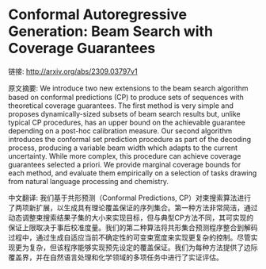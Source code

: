 # Conformal Autoregressive Generation: Beam Search with Coverage Guarantees

链接: http://arxiv.org/abs/2309.03797v1

原文摘要:
We introduce two new extensions to the beam search algorithm based on
conformal predictions (CP) to produce sets of sequences with theoretical
coverage guarantees. The first method is very simple and proposes
dynamically-sized subsets of beam search results but, unlike typical CP
procedures, has an upper bound on the achievable guarantee depending on a
post-hoc calibration measure. Our second algorithm introduces the conformal set
prediction procedure as part of the decoding process, producing a variable beam
width which adapts to the current uncertainty. While more complex, this
procedure can achieve coverage guarantees selected a priori. We provide
marginal coverage bounds for each method, and evaluate them empirically on a
selection of tasks drawing from natural language processing and chemistry.

中文翻译:
我们基于共形预测（Conformal Predictions, CP）对束搜索算法进行了两项新扩展，以生成具有理论覆盖保证的序列集合。第一种方法非常简洁，通过动态调整束搜索结果子集的大小来实现目标，但与典型CP方法不同，其可实现的保证上限取决于事后校准度量。我们的第二种算法将共形集合预测程序整合到解码过程中，通过生成自适应当前不确定性的可变束宽度来实现更复杂的控制。尽管实现更为复杂，但该程序能够实现预先设定的覆盖保证。我们为每种方法提供了边际覆盖界，并在自然语言处理和化学领域的多项任务中进行了实证评估。
